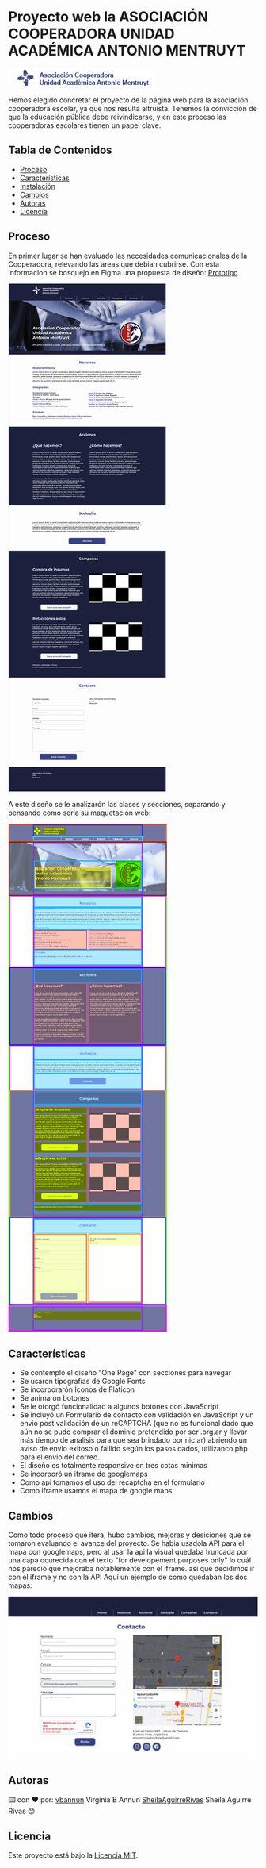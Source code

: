 # Proyecto web la ASOCIACIÓN COOPERADORA UNIDAD ACADÉMICA ANTONIO MENTRUYT
![Logo](./img/logo.png)


Hemos elegido concretar el proyecto de la página web para la asociación cooperadora escolar, ya que nos resulta altruista. Tenemos la convicción de que la educación pública debe reivindicarse, y en este proceso las cooperadoras escolares tienen un papel clave.

## Tabla de Contenidos

- [Proceso](#proceso)
- [Características](#características)
- [Instalación](#instalación)
- [Cambios](#cambios)
- [Autoras](#autoras)
- [Licencia](#licencia)

## Proceso

En primer lugar se han evaluado las necesidades comunicacionales de la Cooperadora, relevando las areas que debian cubrirse. Con esta informacion se bosquejo en Figma una propuesta de diseño:
[Prototipo](https://www.figma.com/proto/Ujee7RAaxVqnUbXyDa7Cmu/cooperadoraensam?type=design&node-id=6-55&scaling=min-zoom&page-id=3%3A13&starting-point-node-id=6%3A55)

![figma](./img/base_web_cooperadora.jpg)

A este diseño se le analizarón las clases y secciones, separando y pensando como seria su maquetación web:

![figmaRemarcado](./img/base_web_cooperadora_seccionado.jpg)


## Características

- Se contempló el diseño "One Page" con secciones para navegar
- Se usaron tipografías de Google Fonts
- Se incorporarón Íconos de Flaticon
- Se animaron botones
- Se le otorgó funcionalidad a algunos botones con JavaScript
- Se incluyó un Formulario de contacto con validación en JavaScript y un envio post validación de un reCAPTCHA (que no es funcional dado que aún no se pudo comprar el dominio pretendido por ser .org.ar y llevar más tiempo de analisis para que sea brindado por nic.ar) abriendo un aviso de envio exitoso ó fallido según los pasos dados, utilizanco php para el envio del correo. 
- El diseño es totalmente responsive en tres cotas minimas
- Se incorporó un iframe de googlemaps
- Como api tomamos el uso del recaptcha en el formulario
- Como iframe usamos el mapa de google maps

## Cambios

Como todo proceso que itera, hubo cambios, mejoras y desiciones que se tomaron evaluando el avance del proyecto.
Se habia usadola API para el mapa con googlemaps, pero al usar la api la visual quedaba truncada por una capa ocurecida con el texto "for developement purposes only" lo cuál nos pareció que mejoraba notablemente con el iframe. así que decidimos ir con el iframe y no con la API
Aquí un ejemplo de como quedaban los dos mapas:

![mapas](./img/mapas.jpg)

## Autoras

⌨️ con ❤️ por:
[vbannun](https://github.com/vbannun) Virginia B Annun
[SheilaAguirreRivas](https://github.com/SheilaAguirreRivas) Sheila Aguirre Rivas
😊 


## Licencia

Este proyecto está bajo la [Licencia MIT](LICENSE).

